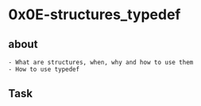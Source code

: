 # 0x0E-structures_typedef

## about
    - What are structures, when, why and how to use them
    - How to use typedef

## Task

